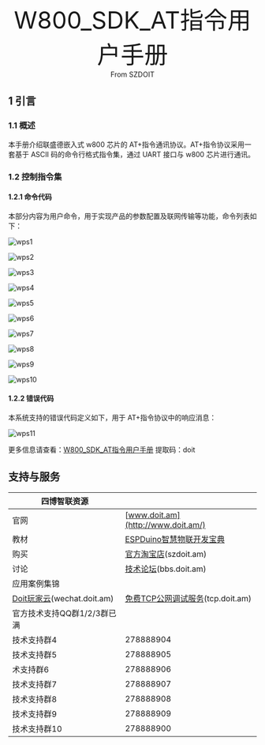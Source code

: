 <center><font size=10> W800_SDK_AT指令用户手册 </center></font>
<center> From SZDOIT</center>



## 1 引言

### 1.1 概述

本手册介绍联盛德嵌入式 w800 芯片的 AT+指令通讯协议。AT+指令协议采用一套基于
ASCII 码的命令行格式指令集，通过 UART 接口与 w800 芯片进行通讯。

### 1.2 控制指令集

#### 1.2.1 命令代码

本部分内容为用户命令，用于实现产品的参数配置及联网传输等功能，命令列表如下：

![wps1](wps1.png)

![wps2](wps2.png)

![wps3](wps3.png)

![wps4](wps4.png)

![wps5](wps5.png)

![wps6](wps6.png)

![wps7](wps7.png)

![wps8](wps8.png)

![wps9](wps9.png)

![wps10](wps10.png)

#### 1.2.2 错误代码

本系统支持的错误代码定义如下，用于 AT+指令协议中的响应消息：

![wps11](wps11.png)

更多信息请查看：[W800_SDK_AT指令用户手册](https://pan.baidu.com/s/14_f_tmlm-f3ERFPUPjVP3A ) 提取码：doit 

## 支持与服务

| 四博智联资源                                        |                                                              |
| --------------------------------------------------- | ------------------------------------------------------------ |
| 官网                                                | [www.doit.am](http://www.doit.am/)                           |
| 教材                                                | [ESPDuino智慧物联开发宝典](https://item.taobao.com/item.htm?spm=a1z10.3-c.w4002-7420449993.9.Bgp1Ll&id=520583000610) |
| 购买                                                | [官方淘宝店](https://szdoit.taobao.com/)(szdoit.am)          |
| 讨论                                                | [技术论坛](http://bbs.doit.am/forum.php)(bbs.doit.am)        |
| 应用案例集锦                                        |                                                              |
| [Doit玩家云](http://wechat.doit.am)(wechat.doit.am) | [免费TCP公网调试服务](http://tcp.doit.am)(tcp.doit.am)       |
| 官方技术支持QQ群1/2/3群已满                         |                                                              |
| 技术支持群4                                         | 278888904                                                    |
| 技术支持群5                                         | 278888905                                                    |
| 术支持群6                                           | 278888906                                                    |
| 技术支持群7                                         | 278888907                                                    |
| 技术支持群8                                         | 278888908                                                    |
| 技术支持群9                                         | 278888909                                                    |
| 技术支持群10                                        | 278888900                                                    |